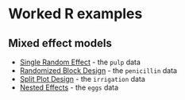 # Worked R examples

## Mixed effect models

- [Single Random Effect](mixed/pulp.md) - the `pulp` data
- [Randomized Block Design](mixed/penicillin.md) - the `penicillin` data
- [Split Plot Design](mixed/irrigation.md) - the `irrigation` data
- [Nested Effects](mixed/eggs.md) - the `eggs` data
<!---
- [Crossed Effects](crossed.html) - the `abrasion` data
- [Multilevel Models](multilevel.html) - the `jsp` data
- [Longitudinal Models](longitudinal.html) - the `psid` data
- [Repeated Measures](repeated.html) - the `vision` data
- [Multiple Response Models](multiple.html) - the `jsp` data
-->